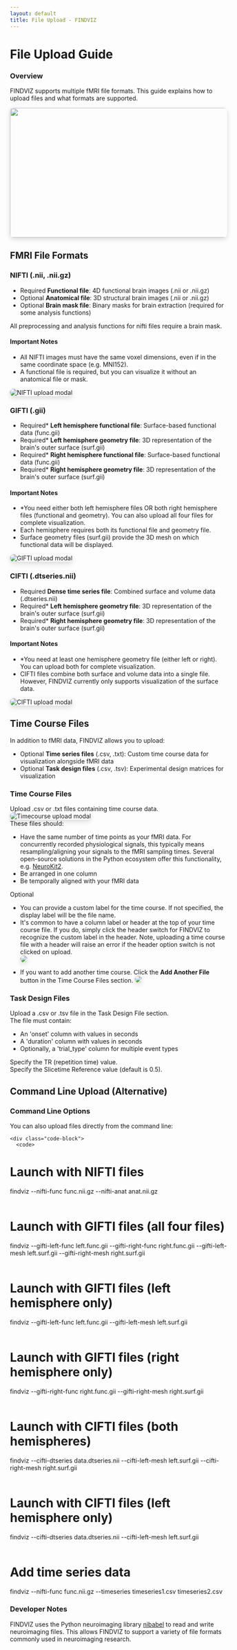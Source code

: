 ```yaml
---
layout: default
title: File Upload - FINDVIZ
---
```


# File Upload Guide

<div class="card">
  <div class="card-header">
    <h3>Overview</h3>
  </div>
  <div class="card-content">
    <p>FINDVIZ supports multiple fMRI file formats. This guide explains how to upload files and what formats are supported.</p>
    <img src='https://raw.githubusercontent.com/tsb46/fmri-findviz-misc/main/gifs/upload.gif' width=600 height=300 style="border-radius: 8px; box-shadow: 0 4px 12px rgba(0,0,0,0.15);">
  </div>
</div>

## FMRI File Formats

<div class="card">
    <div class="card-header">
        <h3>NIFTI (.nii, .nii.gz)</h3>
    </div>
    <div class='content-card'>
        <ul>
            <li class="file-item">
            <span class="file-badge required-badge">Required</span>
            <span class="file-item-content"><strong>Functional file</strong>: 4D functional brain images (.nii or .nii.gz)</span>
            </li>
            <li class="file-item">
            <span class="file-badge optional-badge">Optional</span>
            <span class="file-item-content"><strong>Anatomical file</strong>: 3D structural brain images (.nii or .nii.gz)</span>
            </li>
            <li class="file-item">
            <span class="file-badge optional-badge">Optional</span>
            <span class="file-item-content"><strong>Brain mask file</strong>: Binary masks for brain extraction (required for some analysis functions)</span>
            </li>
        </ul>
        <div class='alert alert-warning'>
            <span>All preprocessing and analysis functions for nifti files require a brain mask.</span>
        </div>
        <div class="alert alert-info">
            <h4>Important Notes</h4>
            <ul>
            <li>All NIFTI images must have the same voxel dimensions, even if in the same coordinate space (e.g. MNI152).</li>
            <li>A functional file is required, but you can visualize it without an anatomical file or mask.</li>
            </ul>
        </div>
        <img src='https://raw.githubusercontent.com/tsb46/fmri-findviz-misc/main/pics/upload_modal_nifti.png' alt="NIFTI upload modal" style="border-radius: 8px; box-shadow: 0 4px 12px rgba(0,0,0,0.15);">
    </div>
</div>

<div class="card">
    <div class="card-header">
        <h3>GIFTI (.gii)</h3>
    </div>
    <div class='content-card'>
        <ul>
            <li class="file-item">
            <span class="file-badge required-badge">Required<span class="conditional-indicator">*</span></span>
            <span class="file-item-content"><strong>Left hemisphere functional file</strong>: Surface-based functional data (func.gii)</span>
            </li>
            <li class="file-item">
            <span class="file-badge required-badge">Required<span class="conditional-indicator">*</span></span>
            <span class="file-item-content"><strong>Left hemisphere geometry file</strong>: 3D representation of the brain's outer surface (surf.gii)</span>
            </li>
            <li class="file-item">
            <span class="file-badge required-badge">Required<span class="conditional-indicator">*</span></span>
            <span class="file-item-content"><strong>Right hemisphere functional file</strong>: Surface-based functional data (func.gii)</span>
            </li>
            <li class="file-item">
            <span class="file-badge required-badge">Required<span class="conditional-indicator">*</span></span>
            <span class="file-item-content"><strong>Right hemisphere geometry file</strong>: 3D representation of the brain's outer surface (surf.gii)</span>
            </li>
        </ul>
        <div class="alert alert-info">
            <h4>Important Notes</h4>
            <ul>
            <li><span class="conditional-indicator">*</span>You need either both left hemisphere files OR both right hemisphere files (functional and geometry). You can also upload all four files for complete visualization.</li>
            <li>Each hemisphere requires both its functional file and geometry file.</li>
            <li>Surface geometry files (surf.gii) provide the 3D mesh on which functional data will be displayed.</li>
            </ul>
        </div>
        <img src='https://raw.githubusercontent.com/tsb46/fmri-findviz-misc/main/pics/upload_modal_gifti.png' alt="GIFTI upload modal" style="border-radius: 8px; box-shadow: 0 4px 12px rgba(0,0,0,0.15);">
    </div>
</div>

<div class="card">
    <div class="card-header">
        <h3>CIFTI (.dtseries.nii)</h3>
    </div>
    <div class='content-card'>
        <ul>
            <li class="file-item">
            <span class="file-badge required-badge">Required</span>
            <span class="file-item-content"><strong>Dense time series file</strong>: Combined surface and volume data (.dtseries.nii)</span>
            </li>
            <li class="file-item">
            <span class="file-badge required-badge">Required<span class="conditional-indicator">*</span></span>
            <span class="file-item-content"><strong>Left hemisphere geometry file</strong>: 3D representation of the brain's outer surface (surf.gii)</span>
            </li>
            <li class="file-item">
            <span class="file-badge required-badge">Required<span class="conditional-indicator">*</span></span>
            <span class="file-item-content"><strong>Right hemisphere geometry file</strong>: 3D representation of the brain's outer surface (surf.gii)</span>
            </li>
        </ul>
        <div class="alert alert-info">
            <h4>Important Notes</h4>
            <ul>
            <li><span class="conditional-indicator">*</span>You need at least one hemisphere geometry file (either left or right). You can upload both for complete visualization.</li>
            <li>CIFTI files combine both surface and volume data into a single file. However, FINDVIZ currently only supports visualization of the surface data.</li>
            </ul>
        </div>
        <img src='https://raw.githubusercontent.com/tsb46/fmri-findviz-misc/main/pics/upload_modal_cifti.png' alt="CIFTI upload modal" style="border-radius: 8px; box-shadow: 0 4px 12px rgba(0,0,0,0.15);">
    </div>
</div>

## Time Course Files

<div class="card">
  <div class="card-content">
    <p>In addition to fMRI data, FINDVIZ allows you to upload:</p>
    <ul>
      <li class="file-item">
        <span class="file-badge optional-badge">Optional</span>
        <span class="file-item-content"><strong>Time series files</strong> (.csv, .txt): Custom time course data for visualization alongside fMRI data</span>
      </li>
      <li class="file-item">
        <span class="file-badge optional-badge">Optional</span>
        <span class="file-item-content"><strong>Task design files</strong> (.csv, .tsv): Experimental design matrices for visualization</span>
      </li>
    </ul>
  </div>
</div>

<div class="card">
  <div class="card-header">
    <h3>Time Course Files</h3>
  </div>
  <div class="card-content">
    <div class="steps-container">
      <div class="step">
        Upload .csv or .txt files containing time course data.
        <img src='https://raw.githubusercontent.com/tsb46/fmri-findviz-misc/main/pics/upload_modal_ts.png' alt="Timecourse upload modal" style="border-radius: 8px; box-shadow: 0 4px 12px rgba(0,0,0,0.15);">
      </div>
      <div class="step">
        These files should:
        <ul>
          <li>Have the same number of time points as your fMRI data. For concurrently recorded physiological signals, this typically means resampling/aligning your signals to the fMRI sampling times. Several open-source solutions in the Python ecosystem offer this functionality, e.g. <a href="https://neuropsychology.github.io/NeuroKit/">NeuroKit2</a>.
          </li>
          <li>Be arranged in one column</li>
          <li>Be temporally aligned with your fMRI data</li>
        </ul>
      </div>
      <div class="step">
        <span class="file-badge optional-badge">Optional</span>
        <ul>
            <li>You can provide a custom label for the time course. If not specified, the display label will be the file name.</li>
            <li>It's common to have a column label or header at the top of your time course file. If you do, simply click the header switch for FINDVIZ to recognize the custom label in the header. Note, uploading a time course file with a header will raise an error if the header option switch is not clicked on upload.</li>
            <img src='https://raw.githubusercontent.com/tsb46/fmri-findviz-misc/main/gifs/ts_header.gif' style="border-radius: 8px; box-shadow: 0 4px 12px rgba(0,0,0,0.15);">
        </ul>
      </div>
      <div class="step">
        <ul>
            <li>If you want to add another time course. Click the <strong>Add Another File</strong> button in the Time Course Files section.
            <img src='https://raw.githubusercontent.com/tsb46/fmri-findviz-misc/main/gifs/ts_add_file.gif' style="border-radius: 8px; box-shadow: 0 4px 12px rgba(0,0,0,0.15);">
            </li>
      </div>
    </div>
  </div>
</div>

<div class="card">
  <div class="card-header">
    <h3>Task Design Files</h3>
  </div>
  <div class="card-content">
    <div class="steps-container">
      <div class="step">Upload a .csv or .tsv file in the Task Design File section.</div>
      <div class="step">
        The file must contain:
        <ul>
          <li>An 'onset' column with values in seconds</li>
          <li>A 'duration' column with values in seconds</li>
          <li>Optionally, a 'trial_type' column for multiple event types</li>
        </ul>
      </div>
      <div class="step">Specify the TR (repetition time) value.</div>
      <div class="step">Specify the Slicetime Reference value (default is 0.5).</div>
    </div>
  </div>
</div>

## Command Line Upload (Alternative)

<div class="card">
  <div class="card-header">
    <h3>Command Line Options</h3>
  </div>
  <div class="card-content">
    <p>You can also upload files directly from the command line:</p>

    <div class="code-block">
      <code>
# Launch with NIFTI files<br>
findviz --nifti-func func.nii.gz --nifti-anat anat.nii.gz<br>
<br>
# Launch with GIFTI files (all four files)<br>
findviz --gifti-left-func left.func.gii --gifti-right-func right.func.gii --gifti-left-mesh left.surf.gii --gifti-right-mesh right.surf.gii<br>
<br>
# Launch with GIFTI files (left hemisphere only)<br>
findviz --gifti-left-func left.func.gii --gifti-left-mesh left.surf.gii<br>
<br>
# Launch with GIFTI files (right hemisphere only)<br>
findviz --gifti-right-func right.func.gii --gifti-right-mesh right.surf.gii<br>
<br>
# Launch with CIFTI files (both hemispheres)<br>
findviz --cifti-dtseries data.dtseries.nii --cifti-left-mesh left.surf.gii --cifti-right-mesh right.surf.gii<br>
<br>
# Launch with CIFTI files (left hemisphere only)<br>
findviz --cifti-dtseries data.dtseries.nii --cifti-left-mesh left.surf.gii<br>
<br>
# Add time series data<br>
findviz --nifti-func func.nii.gz --timeseries timeseries1.csv timeseries2.csv
      </code>
    </div>
  </div>
</div>

<div class="card">
  <div class="card-header">
    <h3>Developer Notes</h3>
  </div>
  <div class="card-content">
    <p>FINDVIZ uses the Python neuroimaging library <a href="https://nipy.org/nibabel/">nibabel</a> to read and write neuroimaging files. This allows FINDVIZ to support a variety of file formats commonly used in neuroimaging research.</p>
  </div>
</div>
